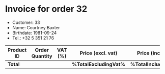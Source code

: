 # Invoice for order 32

- Customer: 33
- Name: Courtney Baxter
- Birthdate: 1981-09-24
- Tel.: +32 5 351 21 76

| Product ID | Order Quantity | VAT (%) | Price (excl. vat) | Price (incl. VAT) |
|------------|----------------|---------|-------------------|-------------------|
| **Total** |                 |         | **%TotalExcludingVat%**| **%TotalIncludingVat%** |


